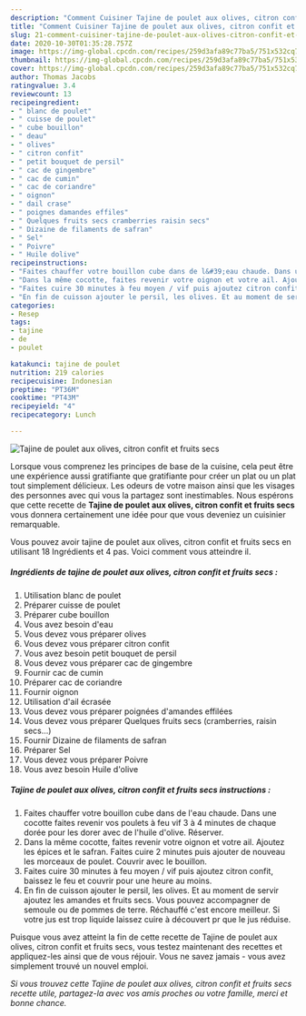 ```yaml
---
description: "Comment Cuisiner Tajine de poulet aux olives, citron confit et fruits secs"
title: "Comment Cuisiner Tajine de poulet aux olives, citron confit et fruits secs"
slug: 21-comment-cuisiner-tajine-de-poulet-aux-olives-citron-confit-et-fruits-secs
date: 2020-10-30T01:35:28.757Z
image: https://img-global.cpcdn.com/recipes/259d3afa89c77ba5/751x532cq70/tajine-de-poulet-aux-olives-citron-confit-et-fruits-secs-photo-principale-de-la-recette.jpg
thumbnail: https://img-global.cpcdn.com/recipes/259d3afa89c77ba5/751x532cq70/tajine-de-poulet-aux-olives-citron-confit-et-fruits-secs-photo-principale-de-la-recette.jpg
cover: https://img-global.cpcdn.com/recipes/259d3afa89c77ba5/751x532cq70/tajine-de-poulet-aux-olives-citron-confit-et-fruits-secs-photo-principale-de-la-recette.jpg
author: Thomas Jacobs
ratingvalue: 3.4
reviewcount: 13
recipeingredient:
- " blanc de poulet"
- " cuisse de poulet"
- " cube bouillon"
- " deau"
- " olives"
- " citron confit"
- " petit bouquet de persil"
- " cac de gingembre"
- " cac de cumin"
- " cac de coriandre"
- " oignon"
- " dail crase"
- " poignes damandes effiles"
- " Quelques fruits secs cramberries raisin secs"
- " Dizaine de filaments de safran"
- " Sel"
- " Poivre"
- " Huile dolive"
recipeinstructions:
- "Faites chauffer votre bouillon cube dans de l&#39;eau chaude. Dans une cocotte faites revenir vos poulets à feu vif 3 à 4 minutes de chaque dorée pour les dorer avec de l&#39;huile d&#39;olive. Réserver."
- "Dans la même cocotte, faites revenir votre oignon et votre ail. Ajoutez les épices et le safran. Faites cuire 2 minutes puis ajouter de nouveau les morceaux de poulet. Couvrir avec le bouillon."
- "Faites cuire 30 minutes à feu moyen / vif puis ajoutez citron confit, baissez le feu et couvrir pour une heure au moins."
- "En fin de cuisson ajouter le persil, les olives. Et au moment de servir ajoutez les amandes et fruits secs. Vous pouvez accompagner de semoule ou de pommes de terre. Réchauffé c&#39;est encore meilleur. Si votre jus est trop liquide laissez cuire à découvert pr que le jus réduise."
categories:
- Resep
tags:
- tajine
- de
- poulet

katakunci: tajine de poulet 
nutrition: 219 calories
recipecuisine: Indonesian
preptime: "PT36M"
cooktime: "PT43M"
recipeyield: "4"
recipecategory: Lunch

---
```



![Tajine de poulet aux olives, citron confit et fruits secs](https://img-global.cpcdn.com/recipes/259d3afa89c77ba5/751x532cq70/tajine-de-poulet-aux-olives-citron-confit-et-fruits-secs-photo-principale-de-la-recette.jpg)

Lorsque vous comprenez les principes de base de la cuisine, cela peut être une expérience aussi gratifiante que gratifiante pour créer un plat ou un plat tout simplement délicieux. Les odeurs de votre maison ainsi que les visages des personnes avec qui vous la partagez sont inestimables. Nous espérons que cette recette de <strong> Tajine de poulet aux olives, citron confit et fruits secs </strong> vous donnera certainement une idée pour que vous deveniez un cuisinier remarquable.

<!--inarticleads1-->

Vous pouvez avoir tajine de poulet aux olives, citron confit et fruits secs en utilisant 18 Ingrédients et 4 pas. Voici comment vous atteindre il.

##### Ingrédients de tajine de poulet aux olives, citron confit et fruits secs :

1. Utilisation  blanc de poulet
1. Préparer  cuisse de poulet
1. Préparer  cube bouillon
1. Vous avez besoin  d&#39;eau
1. Vous devez vous préparer  olives
1. Vous devez vous préparer  citron confit
1. Vous avez besoin  petit bouquet de persil
1. Vous devez vous préparer  cac de gingembre
1. Fournir  cac de cumin
1. Préparer  cac de coriandre
1. Fournir  oignon
1. Utilisation  d&#39;ail écrasée
1. Vous devez vous préparer  poignées d&#39;amandes effilées
1. Vous devez vous préparer  Quelques fruits secs (cramberries, raisin secs...)
1. Fournir  Dizaine de filaments de safran
1. Préparer  Sel
1. Vous devez vous préparer  Poivre
1. Vous avez besoin  Huile d&#39;olive




<!--inarticleads2-->

##### Tajine de poulet aux olives, citron confit et fruits secs instructions :

1. Faites chauffer votre bouillon cube dans de l&#39;eau chaude. Dans une cocotte faites revenir vos poulets à feu vif 3 à 4 minutes de chaque dorée pour les dorer avec de l&#39;huile d&#39;olive. Réserver.
1. Dans la même cocotte, faites revenir votre oignon et votre ail. Ajoutez les épices et le safran. Faites cuire 2 minutes puis ajouter de nouveau les morceaux de poulet. Couvrir avec le bouillon.
1. Faites cuire 30 minutes à feu moyen / vif puis ajoutez citron confit, baissez le feu et couvrir pour une heure au moins.
1. En fin de cuisson ajouter le persil, les olives. Et au moment de servir ajoutez les amandes et fruits secs. Vous pouvez accompagner de semoule ou de pommes de terre. Réchauffé c&#39;est encore meilleur. Si votre jus est trop liquide laissez cuire à découvert pr que le jus réduise.




<!--inarticleads1-->

<p>
Puisque vous avez atteint la fin de cette recette de Tajine de poulet aux olives, citron confit et fruits secs, vous testez maintenant des recettes et appliquez-les ainsi que de vous réjouir. Vous ne savez jamais - vous avez simplement trouvé un nouvel emploi.
</p>

<p>
<i>Si vous trouvez cette Tajine de poulet aux olives, citron confit et fruits secs recette utile, partagez-la avec vos amis proches ou votre famille, merci et bonne chance.</i>
</p>
